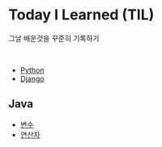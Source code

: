 # Today I Learned (TIL)

그날 배운것을 꾸준히 기록하기

<br>

- [Python](./Python/python.md)
- [Django](./Django/django.md)

## Java

- [변수](./Java/%EB%B3%80%EC%88%98.md)
- [연산자](./Java/%EC%97%B0%EC%82%B0%EC%9E%90.md)
